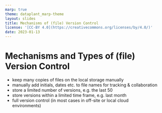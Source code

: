 ```yaml
---
marp: true
theme: dataplant_marp-theme
layout: slides
title: Mechanisms of (file) Version Control
license: '[CC-BY 4.0](https://creativecommons.org/licenses/by/4.0/)'
date: 2023-01-13
---
```


# Mechanisms and Types of (file) Version Control

- keep many copies of files on the local storage manually
- manually add initials, dates etc. to file names for tracking & collaboration
- store a limited number of versions, e.g. the last 50
- store versions within a limited time frame, e.g. last month
- full version control (in most cases in off-site or local cloud environments)
